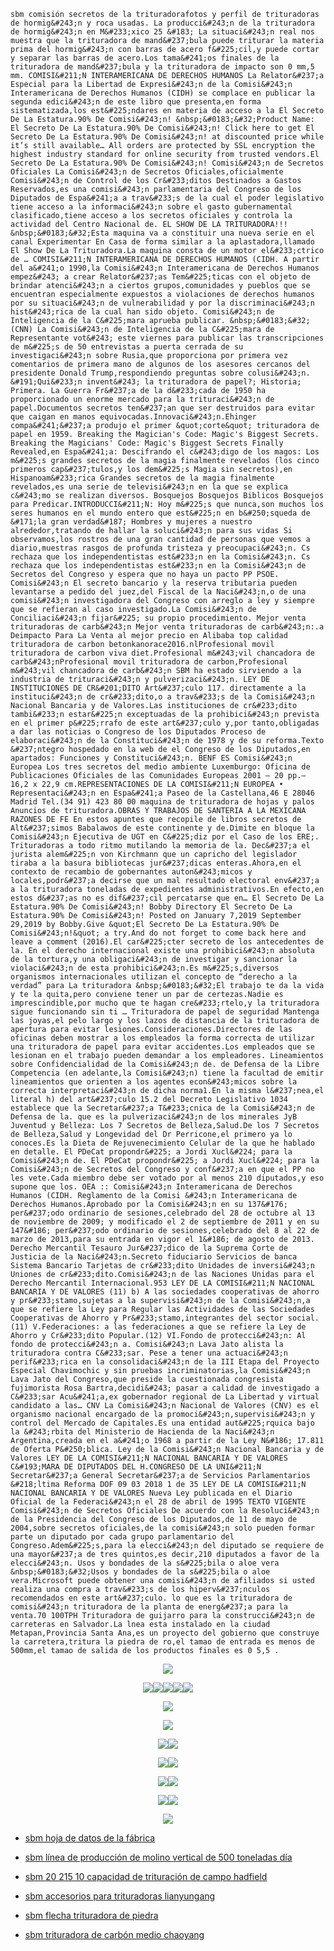 
```
sbm comisión secretos de la trituradorafotos y perfil de trituradoras de hormig&#243;n y roca usadas. La producci&#243;n de la trituradora de hormig&#243;n en M&#233;xico 25 &#183; La situaci&#243;n real nos muestra que la trituradora de mand&#237;bula puede triturar la materia prima del hormig&#243;n con barras de acero f&#225;cil,y puede cortar y separar las barras de acero.Los tama&#241;os finales de la trituradora de mand&#237;bula y la trituradora de impacto son 0 mm,5 mm. COMISI&#211;N INTERAMERICANA DE DERECHOS HUMANOS La Relator&#237;a Especial para la Libertad de Expresi&#243;n de la Comisi&#243;n Interamericana de Derechos Humanos (CIDH) se complace en publicar la segunda edici&#243;n de este libro que presenta,en forma sistematizada,los est&#225;ndares en materia de acceso a la El Secreto De La Estatura.90% De Comisi&#243;n! &nbsp;&#0183;&#32;Product Name: El Secreto De La Estatura.90% De Comisi&#243;n! Click here to get El Secreto De La Estatura.90% De Comisi&#243;n! at discounted price while it’s still available… All orders are protected by SSL encryption the highest industry standard for online security from trusted vendors.El Secreto De La Estatura.90% De Comisi&#243;n! Comisi&#243;n de Secretos Oficiales La Comisi&#243;n de Secretos Oficiales,oficialmente Comisi&#243;n de Control de los Cr&#233;ditos Destinados a Gastos Reservados,es una comisi&#243;n parlamentaria del Congreso de los Diputados de Espa&#241;a a trav&#233;s de la cual el poder legislativo tiene acceso a la informaci&#243;n sobre el gasto gubernamental clasificado,tiene acceso a los secretos oficiales y controla la actividad del Centro Nacional de. EL SHOW DE LA TRITURADORA!!! &nbsp;&#0183;&#32;Esta maquina va a constituir una nueva serie en el canal Experimentar En Casa de forma similar a la aplastadora,llamado El Show De La Trituradora.La maquina consta de un motor el&#233;ctrico de … COMISI&#211;N INTERAMERICANA DE DERECHOS HUMANOS (CIDH. A partir del a&#241;o 1990,la Comisi&#243;n Interamericana de Derechos Humanos empez&#243; a crear Relator&#237;as Tem&#225;ticas con el objeto de brindar atenci&#243;n a ciertos grupos,comunidades y pueblos que se encuentran especialmente expuestos a violaciones de derechos humanos por su situaci&#243;n de vulnerabilidad y por la discriminaci&#243;n hist&#243;rica de la cual han sido objeto. Comisi&#243;n de Inteligencia de la C&#225;mara aprueba publicar. &nbsp;&#0183;&#32;(CNN) La Comisi&#243;n de Inteligencia de la C&#225;mara de Representante vot&#243; este viernes para publicar las transcripciones de m&#225;s de 50 entrevistas a puerta cerrada de su investigaci&#243;n sobre Rusia,que proporciona por primera vez comentarios de primera mano de algunos de los asesores cercanos del presidente Donald Trump,respondiendo preguntas sobre colusi&#243;n. &#191;Qui&#233;n invent&#243; la trituradora de papel?; Historia; Primera. La Guerra Fr&#237;a de la d&#233;cada de 1950 ha proporcionado un enorme mercado para la trituraci&#243;n de papel.Documentos secretos ten&#237;an que ser destruidos para evitar que caigan en manos equivocadas.Innovaci&#243;n.Ehinger compa&#241;&#237;a produjo el primer &quot;corte&quot; trituradora de papel en 1959. Breaking the Magician's Code: Magic's Biggest Secrets. Breaking the Magicians' Code: Magic's Biggest Secrets Finally Revealed,en Espa&#241;a: Descifrando el c&#243;digo de los magos: Los m&#225;s grandes secretos de la magia finalmente revelados (los cinco primeros cap&#237;tulos,y los dem&#225;s Magia sin secretos),en Hispanoam&#233;rica Grandes secretos de la magia finalmente revelados,es una serie de televisi&#243;n en la que se explica c&#243;mo se realizan diversos. Bosquejos Bosquejos Biblicos Bosquejos para Predicar.INTRODUCCI&#211;N: Hoy m&#225;s que nunca,son muchos los seres humanos en el mundo entero que est&#225;n en b&#250;squeda de &#171;la gran verdad&#187; Hombres y mujeres a nuestro alrededor,tratando de hallar la soluci&#243;n para sus vidas Si observamos,los rostros de una gran cantidad de personas que vemos a diario,muestras rasgos de profunda tristeza y preocupaci&#243;n. Cs rechaza que los independentistas est&#233;n en la Comisi&#243;n. Cs rechaza que los independentistas est&#233;n en la Comisi&#243;n de Secretos del Congreso y espera que no haya un pacto PP PSOE. Comisi&#243;n El secreto bancario y la reserva tributaria pueden levantarse a pedido del juez,del Fiscal de la Naci&#243;n,o de una comisi&#243;n investigadora del Congreso con arreglo a ley y siempre que se refieran al caso investigado.La Comisi&#243;n de Conciliaci&#243;n fijar&#225; su propio procedimiento. Mejor venta trituradoras de carb&#243;n Mejor venta trituradoras de carb&#243;n:.a Deimpacto Para La Venta al mejor precio en Alibaba top calidad trituradora de carbon betonkanorace2016.nlProfesional movil trituradora de carbon viva diet.Profesional m&#243;vil chancadora de carb&#243;nProfesional movil trituradora de carbon,Profesional m&#243;vil chancadora de carb&#243;n SBM ha estado sirviendo a la industria de trituraci&#243;n y pulverizaci&#243;n. LEY DE INSTITUCIONES DE CR&#201;DITO Art&#237;culo 117. directamente a la instituci&#243;n de cr&#233;dito,o a trav&#233;s de la Comisi&#243;n Nacional Bancaria y de Valores.Las instituciones de cr&#233;dito tambi&#233;n estar&#225;n exceptuadas de la prohibici&#243;n prevista en el primer p&#225;rrafo de este art&#237;culo y,por tanto,obligadas a dar las noticias o Congreso de los Diputados Proceso de elaboraci&#243;n de la Constituci&#243;n de 1978 y de su reforma.Texto &#237;ntegro hospedado en la web de el Congreso de los Diputados,en apartados: Funciones y Constituci&#243;n. BENF ES Comisi&#243;n Europea Los tres secretos del medio ambiente Luxemburgo: Oficina de Publicaciones Oficiales de las Comunidades Europeas 2001 — 20 pp.— 16,2 x 22,9 cm.REPRESENTACIONES DE LA COMISI&#211;N EUROPEA • Representaci&#243;n en Espa&#241;a Paseo de la Castellana,46 E 28046 Madrid Tel.(34 91) 423 80 00 maquina de trituradora de hojas y palos Anuncios de trituradora.OBRAS Y TRABAJOS DE SANTERIA A LA MEXICANA RAZONES DE FE En estos apuntes que recopile de libros secretos de Alt&#237;simos Babalawos de este continente y de.Dimite en bloque la Comisi&#243;n Ejecutiva de UGT en C&#225;diz por el Caso de los ERE;. Trituradoras a todo ritmo mutilando la memoria de la. Dec&#237;a el jurista alem&#225;n von Kirchmann que un capricho del legislador tiraba a la basura bibliotecas jur&#237;dicas enteras.Ahora,en el contexto de recambio de gobernantes auton&#243;micos y locales,podr&#237;a decirse que un mal resultado electoral env&#237;a a la trituradora toneladas de expedientes administrativos.En efecto,en estos d&#237;as no es dif&#237;cil percatarse que en… El Secreto De La Estatura.90% De Comisi&#243;n! Bobby Directory El Secreto De La Estatura.90% De Comisi&#243;n! Posted on January 7,2019 September 29,2019 by Bobby.Give &quot;El Secreto De La Estatura.90% De Comisi&#243;n!&quot; a try.And do not forget to come back here and leave a comment (2016).El car&#225;cter secreto de los antecedentes de la. En el derecho internacional existe una prohibici&#243;n absoluta de la tortura,y una obligaci&#243;n de investigar y sancionar la violaci&#243;n de esta prohibici&#243;n.Es m&#225;s,diversos organismos internacionales utilizan el concepto de “derecho a la verdad” para La trituradora &nbsp;&#0183;&#32;El trabajo te da la vida y te la quita,pero conviene tener un par de certezas.Nadie es imprescindible,por mucho que te hagan cre&#233;rtelo,y la trituradora sigue funcionando sin ti … Trituradora de papel de seguridad Mantenga las joyas,el pelo largo y los lazos de distancia de la trituradora de apertura para evitar lesiones.Consideraciones.Directores de las oficinas deben mostrar a los empleados la forma correcta de utilizar una trituradora de papel para evitar accidentes.Los empleados que se lesionan en el trabajo pueden demandar a los empleadores. Lineamientos sobre Confidencialidad de la Comisi&#243;n de. de Defensa de la Libre Competencia (en adelante,la Comisi&#243;n) tiene la facultad de emitir lineamientos que orienten a los agentes econ&#243;micos sobre la correcta interpretaci&#243;n de dicha norma1.En la misma l&#237;nea,el literal h) del art&#237;culo 15.2 del Decreto Legislativo 1034 establece que la Secretar&#237;a T&#233;cnica de la Comisi&#243;n de Defensa de la. que es la pulverizaci&#243;n de los minerales JyB Juventud y Belleza: Los 7 Secretos de Belleza,Salud.De los 7 Secretos de Belleza,Salud y Longevidad del Dr Perricone,el primero ya lo conoces.Es la Dieta de Rejuvenecimiento Celular de la que he hablado en detalle. El PDeCat propondr&#225; a Jordi Xucl&#224; para la Comisi&#243;n de. El PDeCat propondr&#225; a Jordi Xucl&#224; para la Comisi&#243;n de Secretos del Congreso y conf&#237;a en que el PP no les vete.Cada miembro debe ser votado por al menos 210 diputados,y eso supone que los. OEA :: Comisi&#243;n Interamericana de Derechos Humanos (CIDH. Reglamento de la Comisi &#243;n Interamericana de Derechos Humanos.Aprobado por la Comisi&#243;n en su 137&#176; per&#237;odo ordinario de sesiones,celebrado del 28 de octubre al 13 de noviembre de 2009; y modificado el 2 de septiembre de 2011 y en su 147&#186; per&#237;odo ordinario de sesiones,celebrado del 8 al 22 de marzo de 2013,para su entrada en vigor el 1&#186; de agosto de 2013. Derecho Mercantil Tesauro Jur&#237;dico de la Suprema Corte de Justicia de la Naci&#243;n.Secreto fiduciario Servicios de banca Sistema Bancario Tarjetas de cr&#233;dito Unidades de inversi&#243;n Uniones de cr&#233;dito.Comisi&#243;n de las Naciones Unidas para el Derecho Mercantil Internacional.953 LEY DE LA COMISI&#211;N NACIONAL BANCARIA Y DE VALORES (11) b) A las sociedades cooperativas de ahorro y pr&#233;stamo,sujetas a la supervisi&#243;n de la Comisi&#243;n,a que se refiere la Ley para Regular las Actividades de las Sociedades Cooperativas de Ahorro y Pr&#233;stamo,integrantes del sector social.(11) V.Federaciones: a las federaciones a que se refiere la Ley de Ahorro y Cr&#233;dito Popular.(12) VI.Fondo de protecci&#243;n: Al fondo de protecci&#243;n a. Comisi&#243;n Lava Jato alista la trituradora contra C&#233;sar. Pese a tener una actuaci&#243;n perif&#233;rica en la consolidaci&#243;n de la III Etapa del Proyecto Especial Chavimochic y sin pruebas incriminatorias,la Comisi&#243;n Lava Jato del Congreso,que preside la cuestionada congresista fujimorista Rosa Bartra,decidi&#243; pasar a calidad de investigado a C&#233;sar Acu&#241;a,ex gobernador regional de La Libertad y virtual candidato a las… CNV La Comisi&#243;n Nacional de Valores (CNV) es el organismo nacional encargado de la promoci&#243;n,supervisi&#243;n y control del Mercado de Capitales.Es una entidad aut&#225;rquica bajo la &#243;rbita del Ministerio de Hacienda de la Naci&#243;n Argentina,creada en el a&#241;o 1968 a partir de la Ley N&#186; 17.811 de Oferta P&#250;blica. Ley de la Comisi&#243;n Nacional Bancaria y de Valores LEY DE LA COMISI&#211;N NACIONAL BANCARIA Y DE VALORES C&#193;MARA DE DIPUTADOS DEL H.CONGRESO DE LA UNI&#211;N Secretar&#237;a General Secretar&#237;a de Servicios Parlamentarios &#218;ltima Reforma DOF 09 03 2018 1 de 35 LEY DE LA COMISI&#211;N NACIONAL BANCARIA Y DE VALORES Nueva Ley publicada en el Diario Oficial de la Federaci&#243;n el 28 de abril de 1995 TEXTO VIGENTE Comisi&#243;n de Secretos Oficiales De acuerdo con la Resoluci&#243;n de la Presidencia del Congreso de los Diputados,de 11 de mayo de 2004,sobre secretos oficiales,de la comisi&#243;n solo pueden formar parte un diputado por cada grupo parlamentario del Congreso.Adem&#225;s,para la elecci&#243;n del diputado se requiere de una mayor&#237;a de tres quintos,es decir,210 diputados a favor de la elecci&#243;n. Usos y bondades de la s&#225;bila o aloe vera &nbsp;&#0183;&#32;Usos y bondades de la s&#225;bila o aloe vera.Microsoft puede obtener una comisi&#243;n de afiliados si usted realiza una compra a trav&#233;s de los hiperv&#237;nculos recomendados en este art&#237;culo. lo que es la trituradora de comisi&#243;n trituradora de la planta de energ&#237;a para la venta.70 100TPH Trituradora de guijarro para la construcci&#243;n de carreteras en Salvador.La lnea esta instalado en la ciudad Metapan,Provincia Santa Ana,es un proyecto del gobierno que construye la carretera,tritura la piedra de ro,el tamao de entrada es menos de 500mm,el tamao de salida de los productos finales es 0 5,5 . 
```

<div align="center">

<a href="https://es-crusher.shibang-china.com/github&k=sbm+comisi%C3%B3n+secretos+de+la+trituradora"><img src="https://static.shibang-china.com/es/crusher/logo.jpg"></a>

<a href="https://es-crusher.shibang-china.com/github&k=sbm+comisi%C3%B3n+secretos+de+la+trituradora"><img src="https://static.shibang-china.com/es/crusher/index.jpg"></a><a href="https://es-crusher.shibang-china.com/material.htmlgithub&k=sbm+comisi%C3%B3n+secretos+de+la+trituradora"><img src="https://static.shibang-china.com/es/crusher/material.jpg"></a><a href="https://es-crusher.shibang-china.com/application.htmlgithub&k=sbm+comisi%C3%B3n+secretos+de+la+trituradora"><img src="https://static.shibang-china.com/es/crusher/application.jpg"></a><a href="https://es-crusher.shibang-china.com/aboutus.htmlgithub&k=sbm+comisi%C3%B3n+secretos+de+la+trituradora"><img src="https://static.shibang-china.com/es/crusher/aboutus.jpg"></a><a href="https://es-crusher.shibang-china.com/contact.htmlgithub&k=sbm+comisi%C3%B3n+secretos+de+la+trituradora"><img src="https://static.shibang-china.com/es/crusher/contact.jpg"></a>

<a href="https://es-crusher.shibang-china.com/github&k=sbm+comisi%C3%B3n+secretos+de+la+trituradora"><img src="https://static.shibang-china.com/es/crusher/banner.jpg"></a>

<a href="https://swt.shibang-china.com/github&k=sbm+comisi%C3%B3n+secretos+de+la+trituradora"><img src="https://static.shibang-china.com/es/crusher/text.jpg"></a>

<a href="https://swt.shibang-china.com/github&k=sbm+comisi%C3%B3n+secretos+de+la+trituradora"><img src="https://static.shibang-china.com/es/crusher/chat.jpg"></a><a href="https://es-crusher.shibang-china.com/contact.htmlgithub&k=sbm+comisi%C3%B3n+secretos+de+la+trituradora"><img src="https://static.shibang-china.com/es/crusher/message.jpg"></a>

<a href="https://es-crusher.shibang-china.com/products/pe.htmlgithub&k=sbm+comisi%C3%B3n+secretos+de+la+trituradora"><img src="https://static.shibang-china.com/es/crusher/pe.jpg"></a><a href="https://es-crusher.shibang-china.com/products/pf.htmlgithub&k=sbm+comisi%C3%B3n+secretos+de+la+trituradora"><img src="https://static.shibang-china.com/es/crusher/pf.jpg"></a>

<a href="https://es-crusher.shibang-china.com/products/hpt.htmlgithub&k=sbm+comisi%C3%B3n+secretos+de+la+trituradora"><img src="https://static.shibang-china.com/es/crusher/hpt.jpg"></a><a href="https://es-crusher.shibang-china.com/products/vsi.htmlgithub&k=sbm+comisi%C3%B3n+secretos+de+la+trituradora"><img src="https://static.shibang-china.com/es/crusher/vsi.jpg"></a>

<a href="https://es-crusher.shibang-china.com/products/klv.htmlgithub&k=sbm+comisi%C3%B3n+secretos+de+la+trituradora"><img src="https://static.shibang-china.com/es/crusher/klv.jpg"></a><a href="https://es-crusher.shibang-china.com/products/portable.htmlgithub&k=sbm+comisi%C3%B3n+secretos+de+la+trituradora"><img src="https://static.shibang-china.com/es/crusher/portable.jpg"></a>

<a href="https://swt.shibang-china.com/github&k=sbm+comisi%C3%B3n+secretos+de+la+trituradora"><img src="https://static.shibang-china.com/es/crusher/case.jpg"></a>

</div>


* [sbm hoja de datos de la fábrica](sbm%20hoja%20de%20datos%20de%20la%20f%C3%A1brica.md)

* [sbm línea de producción de molino vertical de 500 toneladas  día](sbm%20l%C3%ADnea%20de%20producci%C3%B3n%20de%20molino%20vertical%20de%20500%20toneladas%20%20d%C3%ADa.md)

* [sbm 20 215 10 capacidad de trituración de campo hadfield](sbm%2020%20215%2010%20capacidad%20de%20trituraci%C3%B3n%20de%20campo%20hadfield.md)

* [sbm accesorios para trituradoras lianyungang](sbm%20accesorios%20para%20trituradoras%20lianyungang.md)

* [sbm flecha trituradora de piedra](sbm%20flecha%20trituradora%20de%20piedra.md)

* [sbm trituradora de carbón medio chaoyang](sbm%20trituradora%20de%20carb%C3%B3n%20medio%20chaoyang.md)